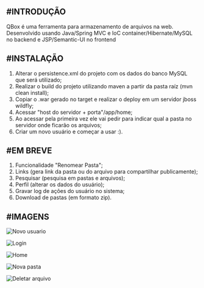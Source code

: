 #INTRODUÇÃO
--------------------------------------------------------------------------

QBox é uma ferramenta para armazenamento de arquivos na web.
Desenvolvido usando Java/Spring MVC e IoC container/Hibernate/MySQL no backend e JSP/Semantic-UI no frontend


#INSTALAÇÃO
--------------------------------------------------------------------------

1. Alterar o persistence.xml do projeto com os dados do banco MySQL que será utilizado;
2. Realizar o build do projeto utilizando maven a partir da pasta raíz (mvn clean install);
3. Copiar o .war gerado no target e realizar o deploy em um servidor jboss wildfly;
4. Acessar "host do servidor + porta"/app/home;
5. Ao acessar pela primeira vez ele vai pedir para indicar qual a pasta no servidor onde ficarão os arquivos;
6. Criar um novo usuário e começar a usar :).

#EM BREVE
--------------------------------------------------------------------------
1. Funcionalidade "Renomear Pasta";
2. Links (gera link da pasta ou do arquivo para compartilhar publicamente);
3. Pesquisar (pesquisa em pastas e arquivos);
4. Perfil (alterar os dados do usuário);
5. Gravar log de ações do usuário no sistema;
6. Download de pastas (em formato zip).

#IMAGENS
--------------------------------------------------------------------------

![Novo usuario](https://cloud.githubusercontent.com/assets/5489533/9751302/6799354a-5679-11e5-9807-2ccad9697de3.png)


![Login](https://cloud.githubusercontent.com/assets/5489533/9751305/72c8e550-5679-11e5-988e-dbf336ee2ee8.png)


![Home](https://cloud.githubusercontent.com/assets/5489533/9751289/2da5cef2-5679-11e5-84ef-daf09a50c901.png)


![Nova pasta](https://cloud.githubusercontent.com/assets/5489533/9751316/81750ff2-5679-11e5-8678-4dd78a2fe42d.png)


![Deletar arquivo](https://cloud.githubusercontent.com/assets/5489533/9751320/8967f558-5679-11e5-882e-76d8a357c625.png)
